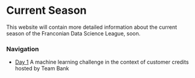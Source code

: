 # Current Season

This website will contain more detailed information about the current season of the  Franconian Data Science League, soon.

### Navigation
* [Day 1](/Site/Current_season/Day1) A machine learning challenge in the context of customer credits hosted by Team Bank

